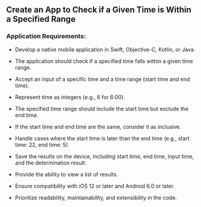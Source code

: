 ## Create an App to Check if a Given Time is Within a Specified Range

### Application Requirements:

- Develop a native mobile application in Swift, Objective-C, Kotlin, or Java.

- The application should check if a specified time falls within a given time range.

- Accept an input of a specific time and a time range (start time and end time).

- Represent time as integers (e.g., 6 for 6:00).

- The specified time range should include the start time but exclude the end time.

- If the start time and end time are the same, consider it as inclusive.

- Handle cases where the start time is later than the end time (e.g., start time: 22, end time: 5).

- Save the results on the device, including start time, end time, input time, and the determination result.

- Provide the ability to view a list of results.

- Ensure compatibility with iOS 12 or later and Android 6.0 or later.

- Prioritize readability, maintainability, and extensibility in the code.
